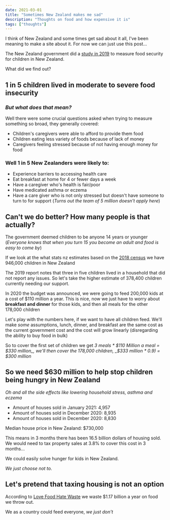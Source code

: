 ```yaml
---
date: 2021-03-01
title: "Sometimes New Zealand makes me sad"
description: "Thoughts on food and how expensive it is"
tags: ["thoughts"]
---
```

I think of New Zealand and some times get sad about it all, I've been meaning to make a site about it. For now we can just use this post...

The New Zealand government did a [study in 2019](https://www.health.govt.nz/system/files/documents/publications/household-food-insecurity-among-children-new-zealand-health-survey-jun19.pdf) to measure food security for children in New Zealand.

What did we find out?

## 1 in 5 children lived in moderate to severe food insecurity

### _But what does that mean?_
Well there were some crucial questions asked when trying to measure something so broad, they generally covered:
- Children's caregivers were able to afford to provide them food
- Children eating less variety of foods because of lack of money
- Caregivers feeling stressed because of not having enough money for food

### Well 1 in 5 New Zealanders were likely to:
- Experience barriers to accessing health care
- Eat breakfast at home for 4 or fewer days a week
- Have a caregiver who's health is fair/poor
- Have medicated asthma or eczema
- Have a care giver who is not only stressed but doesn't have someone to turn to for support (_Turns out the team of 5 million doesn't apply here_)

## Can't we do better? How many people is that actually?
The government deemed children to be anyone 14 years or younger (_Everyone knows that when you turn 15 you become an adult and food is easy to come by_)

If we look at the what stats nz estimates based on the [2018 census](https://figure.nz/chart/6jMPb9HmswdJmWW3) we have 946,000 children in New Zealand

The 2019 report notes that three in five children lived in a household that did not report any issues. So let's take the higher estimate of 378,400 children currently needing our support.

In 2020 the budget was announced, we were going to feed 200,000 kids at a cost of $110 million a year. This is nice, now we just have to worry about **breakfast and dinner** for those kids, and then all meals for the other 178,000 children

Let's play with the numbers here, if we want to have all children feed. We'll make _some_ assumptions, lunch, dinner, and breakfast are the same cost as the current government cost and the cost will grow linearly (disregarding the ability to buy food in bulk) 

So to cover the first set of children we get _3 meals * $110 Million a meal = $330 million_, we'll then cover the 178,000 children, _$333 million * 0.9) = $300 million_

## So we need $630 million to help stop children being hungry in New Zealand
_Oh and all the side effects like lowering household stress, asthma and eczema_

- Amount of houses sold in January 2021: 4,957
- Amount of houses sold in December 2020: 8,935
- Amount of houses sold in December 2020: 8,830

Median house price in New Zealand: $730,000

This means in 3 months there has been 16.5 billion dollars of housing sold. We would need to tax property sales at 3.8% to cover this cost in 3 months...

We could easily solve hunger for kids in New Zealand.

_We just choose not to._

## Let's pretend that taxing housing is not an option
According to [Love Food Hate Waste](https://lovefoodhatewaste.co.nz/food-waste/what-we-waste/) we waste $1.17 billion a year on food we throw out.

We as a country could feed everyone, _we just don't_